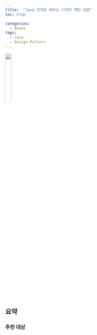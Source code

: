 ```yaml
---
title:  "Java 언어로 배우는 디자인 패턴 입문"
toc: true

categories:
  - Books
tags:
  - Java
  - Design Pattern
---
```


<a href="https://www.aladin.co.kr/shop/wproduct.aspx?ItemId=2104376"><img src="https://image.aladin.co.kr/product/210/43/cover500/8931436912_1.jpg" width="20%"></a>

## 요약  


### 추천 대상